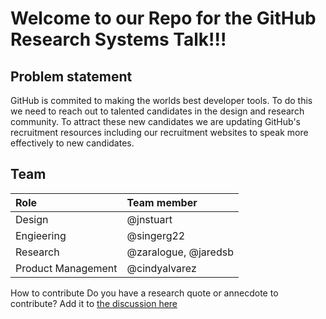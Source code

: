 # Welcome to our Repo for the GitHub Research Systems Talk!!!

## Problem statement
GitHub is commited to making the worlds best developer tools. To do this we need to reach out to talented candidates in the design and research community. To attract these new candidates we are updating GitHub's recruitment resources including our recruitment websites to speak more effectively to new candidates. 


## Team 
| Role | Team member |
| :---- | :--- |
| Design | @jnstuart |
| Engieering | @singerg22 | 
| Research | @zaralogue, @jaredsb |
| Product Management | @cindyalvarez  |

How to contribute
Do you have a research quote or annecdote to contribute? Add it to [the discussion here](https://github.com/jaredsb/HCDE-GitHub-Research-Systems-Talk/discussions/9)


